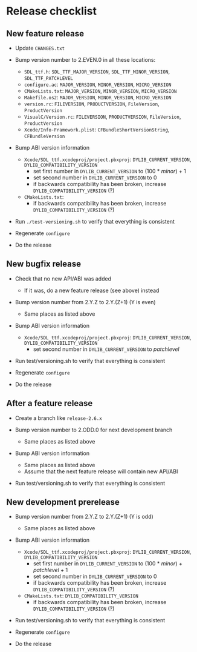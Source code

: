 # Release checklist

## New feature release

* Update `CHANGES.txt`

* Bump version number to 2.EVEN.0 in all these locations:

    * `SDL_ttf.h`:
        `SDL_TTF_MAJOR_VERSION`, `SDL_TTF_MINOR_VERSION`, `SDL_TTF_PATCHLEVEL`
    * `configure.ac`:
        `MAJOR_VERSION`, `MINOR_VERSION`, `MICRO_VERSION`
    * `CMakeLists.txt`:
        `MAJOR_VERSION`, `MINOR_VERSION`, `MICRO_VERSION`
    * `Makefile.os2`:
        `MAJOR_VERSION`, `MINOR_VERSION`, `MICRO_VERSION`
    * `version.rc`:
        `FILEVERSION`, `PRODUCTVERSION`, `FileVersion`, `ProductVersion`
    * `VisualC/Version.rc`:
        `FILEVERSION`, `PRODUCTVERSION`, `FileVersion`, `ProductVersion`
    * `Xcode/Info-Framework.plist`:
        `CFBundleShortVersionString`, `CFBundleVersion`

* Bump ABI version information

    * `Xcode/SDL_ttf.xcodeproj/project.pbxproj`:
        `DYLIB_CURRENT_VERSION`, `DYLIB_COMPATIBILITY_VERSION`
        * set first number in `DYLIB_CURRENT_VERSION` to
            (100 * *minor*) + 1
        * set second number in `DYLIB_CURRENT_VERSION` to 0
        * if backwards compatibility has been broken,
            increase `DYLIB_COMPATIBILITY_VERSION` (?)
    * `CMakeLists.txt`:
		* if backwards compatibility has been broken,
		  increase `DYLIB_COMPATIBILITY_VERSION` (?)

* Run `./test-versioning.sh` to verify that everything is consistent

* Regenerate `configure`

* Do the release

## New bugfix release

* Check that no new API/ABI was added

    * If it was, do a new feature release (see above) instead

* Bump version number from 2.Y.Z to 2.Y.(Z+1) (Y is even)

    * Same places as listed above

* Bump ABI version information

	* `Xcode/SDL_ttf.xcodeproj/project.pbxproj`:
	  `DYLIB_CURRENT_VERSION`, `DYLIB_COMPATIBILITY_VERSION`
		* set second number in `DYLIB_CURRENT_VERSION` to *patchlevel*

* Run test/versioning.sh to verify that everything is consistent

* Regenerate `configure`

* Do the release

## After a feature release

* Create a branch like `release-2.6.x`

* Bump version number to 2.ODD.0 for next development branch

    * Same places as listed above

* Bump ABI version information

    * Same places as listed above
    * Assume that the next feature release will contain new API/ABI

* Run test/versioning.sh to verify that everything is consistent

## New development prerelease

* Bump version number from 2.Y.Z to 2.Y.(Z+1) (Y is odd)

    * Same places as listed above

* Bump ABI version information

	* `Xcode/SDL_ttf.xcodeproj/project.pbxproj`:
	  `DYLIB_CURRENT_VERSION`, `DYLIB_COMPATIBILITY_VERSION`
		* set first number in `DYLIB_CURRENT_VERSION` to
		  (100 * *minor*) + *patchlevel* + 1
		* set second number in `DYLIB_CURRENT_VERSION` to 0
		* if backwards compatibility has been broken,
		  increase `DYLIB_COMPATIBILITY_VERSION` (?)
	* `CMakeLists.txt`:
	  `DYLIB_COMPATIBILITY_VERSION`
		* if backwards compatibility has been broken,
		  increase `DYLIB_COMPATIBILITY_VERSION` (?)

* Run test/versioning.sh to verify that everything is consistent

* Regenerate `configure`

* Do the release
